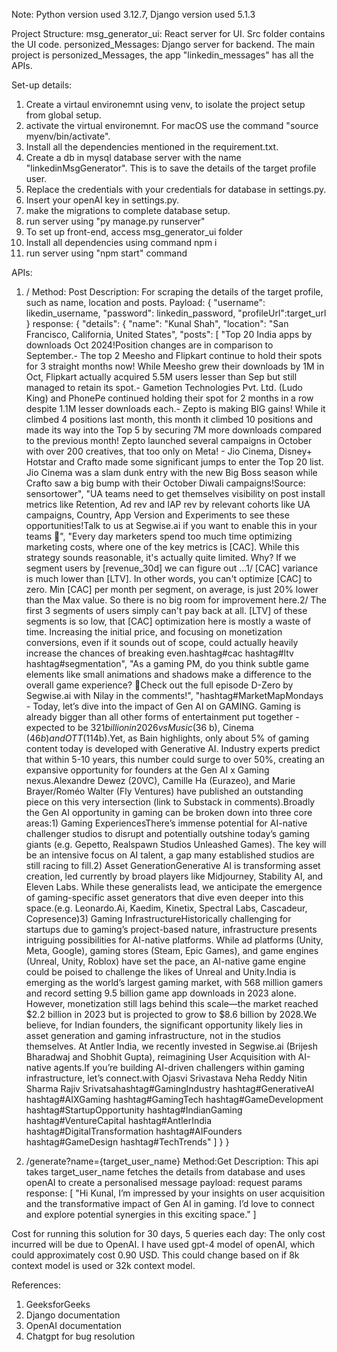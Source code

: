 Note: Python version used 3.12.7, Django version used 5.1.3

Project Structure:
msg_generator_ui: React server for UI. Src folder contains the UI code.
personized_Messages: Django server for backend. The main project is personized_Messages, the app "linkedin_messages" has all the APIs.

Set-up details:
1. Create a virtaul environemnt using venv, to isolate the project setup from global setup.
2. activate the virtual environemnt. For macOS use the command "source myenv/bin/activate".
3. Install all the dependencies mentioned in the requirement.txt.
4. Create a db in mysql database server with the name "linkedinMsgGenerator". This is to save the details of the target profile user.
5. Replace the credentials with your credentials for database in settings.py.
6. Insert your openAI key in settings.py.
7. make the migrations to complete database setup.
8. run server using "py manage.py runserver"
9. To set up front-end, access msg_generator_ui folder
10. Install all dependencies using command npm i
11. run server using "npm start" command

APIs:
1. /
   Method: Post
   Description: For scraping the details of the target profile, such as name, location and posts.
   Payload:
   {
    "username": likedin_username,
    "password": linkedin_password,
    "profileUrl":target_url
   }
   response:
   {
    "details": {
        "name": "Kunal Shah",
        "location": "San Francisco, California, United States",
        "posts": [
            "Top 20 India apps by downloads Oct 2024!Position changes are in comparison to September.- The top 2 Meesho and Flipkart continue to hold their spots for 3 straight months now! While Meesho grew their downloads by 1M in Oct, Flipkart actually acquired 5.5M users lesser than Sep but still managed to retain its spot.- Gametion Technologies Pvt. Ltd. (Ludo King) and PhonePe continued holding their spot for 2 months in a row despite 1.1M lesser downloads each.- Zepto is making BIG gains! While it climbed 4 positions last month, this month it climbed 10 positions and made its way into the Top 5 by securing 7M more downloads compared to the previous month! Zepto launched several campaigns in October with over 200 creatives, that too only on Meta! - Jio Cinema, Disney+ Hotstar and Crafto made some significant jumps to enter the Top 20 list. Jio Cinema was a slam dunk entry with the new Big Boss season while Crafto saw a big bump with their October Diwali campaigns!Source: sensortower",
            "UA teams need to get themselves visibility on post install metrics like Retention, Ad rev and IAP rev by relevant cohorts like UA campaigns, Country, App Version and Experiments to see these opportunities!Talk to us at Segwise.ai if you want to enable this in your teams 🤝",
            "Every day marketers spend too much time optimizing marketing costs, where one of the key metrics is [CAC]. While this strategy sounds reasonable, it's actually quite limited. Why? If we segment users by [revenue_30d] we can figure out ...1/ [CAC] variance is much lower than [LTV]. In other words, you can't optimize [CAC] to zero. Min [CAC] per month per segment, on average, is just 20% lower than the Max value. So there is no big room for improvement here.2/ The first 3 segments of users simply can't pay back at all. [LTV] of these segments is so low, that [CAC] optimization here is mostly a waste of time. Increasing the initial price, and focusing on monetization conversions, even if it sounds out of scope, could actually heavily increase the chances of breaking even.hashtag#cac hashtag#ltv hashtag#segmentation",
            "As a gaming PM, do you think subtle game elements like small animations and shadows make a difference to the overall game experience? 🤔Check out the full episode D-Zero by Segwise.ai with Nilay in the comments!",
            "hashtag#MarketMapMondays - Today, let’s dive into the impact of Gen AI on GAMING. Gaming is already bigger than all other forms of entertainment put together - expected to be $321 billion in 2026 vs Music ($36 b), Cinema ($46b) and OTT ($114b).Yet, as Bain highlights, only about 5% of gaming content today is developed with Generative AI. Industry experts predict that within 5-10 years, this number could surge to over 50%, creating an expansive opportunity for founders at the Gen AI x Gaming nexus.Alexandre Dewez (20VC), Camille Ha (Eurazeo), and Marie Brayer/Roméo Walter (Fly Ventures) have published an outstanding piece on this very intersection (link to Substack in comments).Broadly the Gen AI opportunity in gaming can be broken down into three core areas:1) Gaming ExperiencesThere’s immense potential for AI-native challenger studios to disrupt and potentially outshine today’s gaming giants (e.g. Gepetto, Realspawn Studios Unleashed Games). The key will be an intensive focus on AI talent, a gap many established studios are still racing to fill.2) Asset GenerationGenerative AI is transforming asset creation, led currently by broad players like Midjourney, Stability AI, and Eleven Labs. While these generalists lead, we anticipate the emergence of gaming-specific asset generators that dive even deeper into this space.(e.g. Leonardo.Ai, Kaedim, Kinetix, Spectral Labs, Cascadeur, Copresence)3) Gaming InfrastructureHistorically challenging for startups due to gaming’s project-based nature, infrastructure presents intriguing possibilities for AI-native platforms. While ad platforms (Unity, Meta, Google), gaming stores (Steam, Epic Games), and game engines (Unreal, Unity, Roblox) have set the pace, an AI-native game engine could be poised to challenge the likes of Unreal and Unity.India is emerging as the world’s largest gaming market, with 568 million gamers and record setting 9.5 billion game app downloads in 2023 alone. However, monetization still lags behind this scale—the market reached $2.2 billion in 2023 but is projected to grow to $8.6 billion by 2028.We believe, for Indian founders, the significant opportunity likely lies in asset generation and gaming infrastructure, not in the studios themselves. At Antler India, we recently invested in Segwise.ai (Brijesh Bharadwaj and Shobhit Gupta), reimagining User Acquisition with AI-native agents.If you’re building AI-driven challengers within gaming infrastructure, let’s connect.with Ojasvi Srivastava Neha Reddy Nitin Sharma Rajiv Srivatsahashtag#GamingIndustry hashtag#GenerativeAI hashtag#AIXGaming hashtag#GamingTech hashtag#GameDevelopment hashtag#StartupOpportunity hashtag#IndianGaming hashtag#VentureCapital hashtag#AntlerIndia hashtag#DigitalTransformation hashtag#AIFounders hashtag#GameDesign hashtag#TechTrends"
        ]
    }
   }

2. /generate?name={target_user_name}
   Method:Get
   Description: This api takes target_user_name fetches the details from database and uses openAI to create a personalised message
   payload: request params
   response:
   [
    "Hi Kunal, I’m impressed by your insights on user acquisition and the transformative impact of Gen AI in gaming. I’d love to connect and explore potential synergies in this exciting space."
]

Cost for running this solution for 30 days, 5 queries each day:
The only cost incurred will be due to OpenAI. I have used gpt-4 model of openAI, which could approximately cost 0.90 USD. This could change based on if 8k context model is used or 32k context model.

References:
1. GeeksforGeeks
2. Django documentation
3. OpenAI documentation
4. Chatgpt for bug resolution
